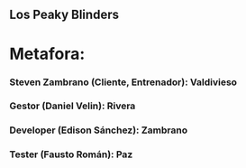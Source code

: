 ## Los Peaky Blinders

# Metafora:

### Steven Zambrano (Cliente, Entrenador): Valdivieso
### Gestor (Daniel Velin): Rivera
### Developer (Edison Sánchez): Zambrano
### Tester (Fausto Román): Paz
